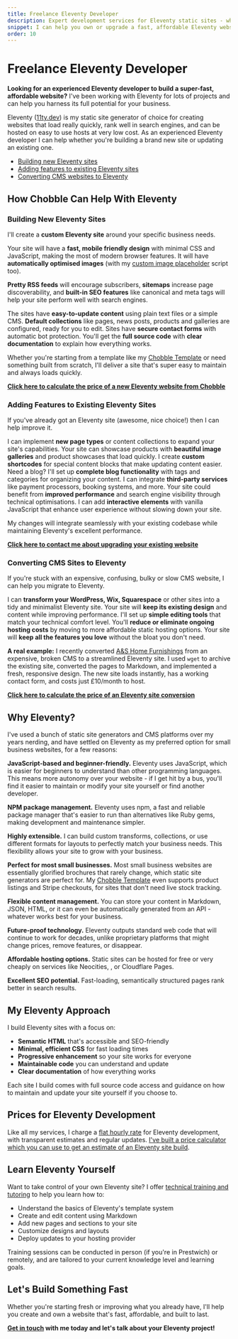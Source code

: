 ```yaml
---
title: Freelance Eleventy Developer
description: Expert development services for Eleventy static sites - whether building new sites or adding features to existing websites
snippet: I can help you own or upgrade a fast, affordable Eleventy website
order: 10
---
```


# Freelance Eleventy Developer

**Looking for an experienced Eleventy developer to build a super-fast, affordable website?** I've been working with Eleventy for lots of projects and can help you harness its full potential for your business.

Eleventy ([11ty.dev](https://www.11ty.dev/)) is my static site generator of choice for creating websites that load really quickly, rank well in search engines, and can be hosted on easy to use hosts at very low cost. As an experienced Eleventy developer I can help whether you're building a brand new site or updating an existing one.

- [Building new Eleventy sites](#building)
- [Adding features to existing Eleventy sites](#adding)
- [Converting CMS websites to Eleventy](#converting)

## How Chobble Can Help With Eleventy

<div class="card margins" id="building">

### Building New Eleventy Sites

I'll create a **custom Eleventy site** around your specific business needs.

Your site will have a **fast, mobile friendly design** with minimal CSS and JavaScript, making the most of modern browser features. It will have **automatically optimised images** (with my [custom image placeholder](https://blog.chobble.com/blog/25-04-16-adding-base64-image-backgrounds-to-eleventy-img/) script too).

**Pretty RSS feeds** will encourage subscribers, **sitemaps** increase page discoverability, and **built-in SEO features** like canonical and meta tags will help your site perform well with search engines.

The sites have **easy-to-update content** using plain text files or a simple CMS. **Default collections** like pages, news posts, products and galleries are configured, ready for you to edit. Sites have **secure contact forms** with automatic bot protection. You'll get the **full source code** with **clear documentation** to explain how everything works.

Whether you're starting from a template like my [Chobble Template](/services/chobble-template/) or need something built from scratch, I'll deliver a site that's super easy to maintain and always loads quickly.

**[Click here to calculate the price of a new Eleventy website from Chobble](/price-calculator/)**

</div>

<div class="card margins" id="adding">

### Adding Features to Existing Eleventy Sites

If you've already got an Eleventy site (awesome, nice choice!) then I can help improve it.

I can implement **new page types** or content collections to expand your site's capabilities. Your site can showcase products with **beautiful image galleries** and product showcases that load quickly. I create **custom shortcodes** for special content blocks that make updating content easier. Need a blog? I'll set up **complete blog functionality** with tags and categories for organizing your content. I can integrate **third-party services** like payment processors, booking systems, and more. Your site could benefit from **improved performance** and search engine visibility through technical optimisations. I can add **interactive elements** with vanilla JavaScript that enhance user experience without slowing down your site.

My changes will integrate seamlessly with your existing codebase while maintaining Eleventy's excellent performance.

**[Click here to contact me about upgrading your existing website](/contact/)**

</div>

<div class="card margins" id="converting">

### Converting CMS Sites to Eleventy

If you're stuck with an expensive, confusing, bulky or slow CMS website, I can help you migrate to Eleventy.

I can **transform your WordPress, Wix, Squarespace** or other sites into a tidy and minimalist Eleventy site. Your site will **keep its existing design** and content while improving performance. I'll set up **simple editing tools** that match your technical comfort level. You'll **reduce or eliminate ongoing hosting costs** by moving to more affordable static hosting options. Your site will **keep all the features you love** without the bloat you don't need.

**A real example:** I recently converted [A&S Home Furnishings](/examples/as-home-furnishings) from an expensive, broken CMS to a streamlined Eleventy site. I used `wget` to archive the existing site, converted the pages to Markdown, and implemented a fresh, responsive design. The new site loads instantly, has a working contact form, and costs just £10/month to host.

**[Click here to calculate the price of an Eleventy site conversion](/price-calculator/)**

</div>

## Why Eleventy?

I've used a bunch of static site generators and CMS platforms over my years nerding, and have settled on Eleventy as my preferred option for small business websites, for a few reasons:

**JavaScript-based and beginner-friendly.** Eleventy uses JavaScript, which is easier for beginners to understand than other programming languages. This means more autonomy over your website - if I get hit by a bus, you'll find it easier to maintain or modify your site yourself or find another developer.

**NPM package management.** Eleventy uses npm, a fast and reliable package manager that's easier to run than alternatives like Ruby gems, making development and maintenance simpler.

**Highly extensible.** I can build custom transforms, collections, or use different formats for layouts to perfectly match your business needs. This flexibility allows your site to grow with your business.

**Perfect for most small businesses.** Most small business websites are essentially glorified brochures that rarely change, which static site generators are perfect for. My [Chobble Template](/services/chobble-template/) even supports product listings and Stripe checkouts, for sites that don't need live stock tracking.

**Flexible content management.** You can store your content in Markdown, JSON, HTML, or it can even be automatically generated from an API - whatever works best for your business.

**Future-proof technology.** Eleventy outputs standard web code that will continue to work for decades, unlike proprietary platforms that might change prices, remove features, or disappear.

**Affordable hosting options.** Static sites can be hosted for free or very cheaply on services like Neocities, , or Cloudflare Pages.

**Excellent SEO potential.** Fast-loading, semantically structured pages rank better in search results.

## My Eleventy Approach

I build Eleventy sites with a focus on:

- **Semantic HTML** that's accessible and SEO-friendly
- **Minimal, efficient CSS** for fast loading times
- **Progressive enhancement** so your site works for everyone
- **Maintainable code** you can understand and update
- **Clear documentation** of how everything works

Each site I build comes with full source code access and guidance on how to maintain and update your site yourself if you choose to.

## Prices for Eleventy Development

Like all my services, I charge a [flat hourly rate](/prices/) for Eleventy development, with transparent estimates and regular updates. [I've built a price calculator which you can use to get an estimate of an Eleventy site build](/price-calculator/).

## Learn Eleventy Yourself

Want to take control of your own Eleventy site? I offer [technical training and tutoring](/services/technical-advice/) to help you learn how to:

- Understand the basics of Eleventy's template system
- Create and edit content using Markdown
- Add new pages and sections to your site
- Customize designs and layouts
- Deploy updates to your hosting provider

Training sessions can be conducted in person (if you're in Prestwich) or remotely, and are tailored to your current knowledge level and learning goals.

## Let's Build Something Fast

Whether you're starting fresh or improving what you already have, I'll help you create and own a website that's fast, affordable, and built to last.

**[Get in touch](/contact/) with me today and let's talk about your Eleventy project!**
